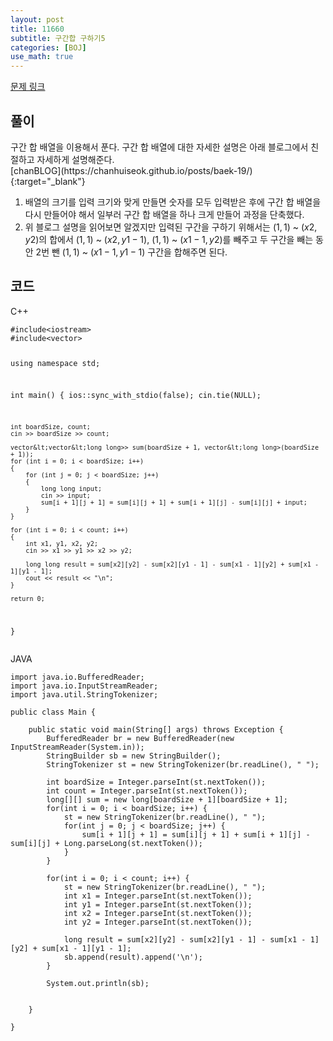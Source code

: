```yaml
---
layout: post
title: 11660
subtitle: 구간합 구하기5
categories: [BOJ]
use_math: true
---
```


[문제 링크](https://www.acmicpc.net/problem/11660)

<h2 class="section-heading">풀이</h2>
구간 합 배열을 이용해서 푼다. 구간 합 배열에 대한 자세한 설명은 아래 블로그에서 친절하고 자세하게 설명해준다.<br>
[chanBLOG](https://chanhuiseok.github.io/posts/baek-19/){:target="_blank"}

1. 배열의 크기를 입력 크기와 맞게 만들면 숫자를 모두 입력받은 후에 구간 합 배열을 다시 만들어야 해서 일부러 구간 합 배열을 하나 크게 만들어 과정을 단축했다.
2. 위 블로그 설명을 읽어보면 알겠지만 입력된 구간을 구하기 위해서는 $(1, 1)$ ~ $(x2, y2)$의 합에서 $(1, 1)$ ~ $(x2, y1 - 1)$, $(1, 1)$ ~ $(x1 - 1, y2)$를 빼주고 두 구간을 빼는 동안 2번 뺀 $(1, 1)$ ~ $(x1 - 1, y1 - 1)$ 구간을 합해주면 된다.
<h2 class="section-heading">코드</h2>
C++  
<pre><code class="cpp">#include&lt;iostream>
#include&lt;vector&gt;

using namespace std;

int main()
{
	ios::sync_with_stdio(false);
	cin.tie(NULL);

	int boardSize, count;
	cin >> boardSize >> count;

	vector&lt;vector&lt;long long>> sum(boardSize + 1, vector&lt;long long>(boardSize + 1));
	for (int i = 0; i < boardSize; i++)
	{
		for (int j = 0; j < boardSize; j++)
		{
			long long input;
			cin >> input;
			sum[i + 1][j + 1] = sum[i][j + 1] + sum[i + 1][j] - sum[i][j] + input;
		}
	}

	for (int i = 0; i < count; i++)
	{
		int x1, y1, x2, y2;
		cin >> x1 >> y1 >> x2 >> y2;

		long long result = sum[x2][y2] - sum[x2][y1 - 1] - sum[x1 - 1][y2] + sum[x1 - 1][y1 - 1];
		cout << result << "\n";
	}

	return 0;
}</code></pre>

JAVA
<pre><code class="java">import java.io.BufferedReader;
import java.io.InputStreamReader;
import java.util.StringTokenizer;

public class Main {

	public static void main(String[] args) throws Exception {
		BufferedReader br = new BufferedReader(new InputStreamReader(System.in));
		StringBuilder sb = new StringBuilder();
		StringTokenizer st = new StringTokenizer(br.readLine(), " ");
		
		int boardSize = Integer.parseInt(st.nextToken());
		int count = Integer.parseInt(st.nextToken());
		long[][] sum = new long[boardSize + 1][boardSize + 1];
		for(int i = 0; i < boardSize; i++) {
			st = new StringTokenizer(br.readLine(), " ");
			for(int j = 0; j < boardSize; j++) {
				sum[i + 1][j + 1] = sum[i][j + 1] + sum[i + 1][j] - sum[i][j] + Long.parseLong(st.nextToken());
			}
		}
		
		for(int i = 0; i < count; i++) {
			st = new StringTokenizer(br.readLine(), " ");
			int x1 = Integer.parseInt(st.nextToken());
			int y1 = Integer.parseInt(st.nextToken());
			int x2 = Integer.parseInt(st.nextToken());
			int y2 = Integer.parseInt(st.nextToken());
			
			long result = sum[x2][y2] - sum[x2][y1 - 1] - sum[x1 - 1][y2] + sum[x1 - 1][y1 - 1];
			sb.append(result).append('\n');
		}
		
		System.out.println(sb);
		

	}

}</code></pre>